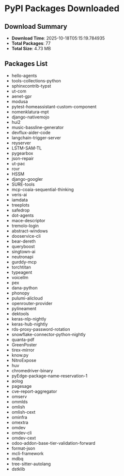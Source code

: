 # PyPI Packages Downloaded

## Download Summary
- **Download Time**: 2025-10-18T05:15:19.784935
- **Total Packages**: 77
- **Total Size**: 4.73 MB

## Packages List
- hello-agents
- tools-collections-python
- sphinxcontrib-typst
- ut-com
- aenet-gpr
- modusa
- pytest-homeassistant-custom-component
- nomenklatura-mpt
- django-nativemojo
- hui2
- music-bassline-generator
- devflux-aider-code
- langchain-trigger-server
- reyserver
- LSTM-SAM-TL
- pygearbox
- json-repair
- ut-pac
- rovr
- HSSM
- django-googler
- SURE-tools
- mcp-coaia-sequential-thinking
- veris-ai
- iamdata
- treeplots
- safedrop
- dot-agents
- mace-descriptor
- tremolo-login
- abstract-windows
- dooservice-cli
- bear-dereth
- queryboost
- singtown-ai
- neutronapi
- gurddy-mcp
- torchtitan
- typeagent
- voicellm
- pex
- dana-python
- phonopy
- pulumi-alicloud
- openrouter-provider
- pylineament
- dektools
- keras-nlp-nightly
- keras-hub-nightly
- rds-proxy-password-rotation
- snowflake-connector-python-nightly
- quanta-pdf
- GreenPoster
- tirex-mirror
- know.py
- NitroExpose
- huv
- chromedriver-binary
- pyEdge-package-name-reservation-1
- aolog
- pagesage
- cve-report-aggregator
- omserv
- ommlds
- omlish
- omlish-cext
- ominfra
- omextra
- omdev
- omdev-cli
- omdev-cext
- odoo-addon-base-tier-validation-forward
- format-json
- mcli-framework
- mdbq
- tree-sitter-autolang
- dstklib
